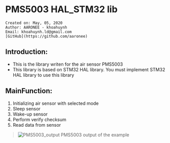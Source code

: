 # PMS5003 HAL_STM32 lib
 	Created on: May, 05, 2020
  	Author: AARONEE - khoahuynh
	Email: khoahuynh.ld@gmail.com
	[GitHub](https://github.com/aaronee)

## Introduction:
* This is the library writen for the air sensor PMS5003
* This library is based on STM32 HAL library. You must implement STM32 HAL library to use this library 

## MainFunction:
1. Initializing air sensor with selected mode
1. Sleep sensor
1. Wake-up sensor
1. Perform verify checksum
1. Read data from sensor
 
>  ![PMS5003_output](https://i.imgur.com/0tKqUBT.png)
> PMS5003 output of the example
